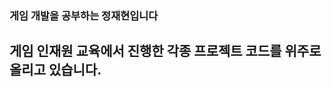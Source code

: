 ### 게임 개발을 공부하는 정재현입니다
## 게임 인재원 교육에서 진행한 각종 프로젝트 코드를 위주로 올리고 있습니다.

<!--
**DevBlackFoot/DevBlackFoot** is a ✨ _special_ ✨ repository because its `README.md` (this file) appears on your GitHub profile.

Here are some ideas to get you started:

- 🔭 I’m currently working on ...
- 🌱 I’m currently learning ...
- 👯 I’m looking to collaborate on ...
- 🤔 I’m looking for help with ...
- 💬 Ask me about ...
- 📫 How to reach me: ...
- 😄 Pronouns: ...
- ⚡ Fun fact: ...
-->

